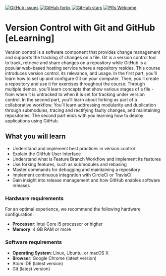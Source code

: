 [![GitHub issues](https://img.shields.io/github/issues/TrainingByPackt/Version-Control-with-Git-and-GitHub-eLearning.svg)](https://github.com/TrainingByPackt/Version-Control-with-Git-and-GitHub-eLearning/issues)
[![GitHub forks](https://img.shields.io/github/forks/TrainingByPackt/Version-Control-with-Git-and-GitHub-eLearning.svg)](https://github.com/TrainingByPackt/Version-Control-with-Git-and-GitHub-eLearning/network)
[![GitHub stars](https://img.shields.io/github/stars/TrainingByPackt/Version-Control-with-Git-and-GitHub-eLearning.svg)](https://github.com/TrainingByPackt/Version-Control-with-Git-and-GitHub-eLearning/stargazers)
[![PRs Welcome](https://img.shields.io/badge/PRs-welcome-brightgreen.svg)](https://github.com/TrainingByPackt/Version-Control-with-Git-and-GitHub-eLearning/pulls)

# Version Control with Git and GitHub [eLearning]
Version control is a software component that provides change management and supports the tracking of changes on a file. Git is a version control tool to track, retrieve and share changes on a repository while GitHub is a popular web-based hosting service where a repository resides.
This course introduces version control, its relevance, and usage. In the first part, you’ll learn how to set up and configure Git on your computer. Then, you’ll create a repository and use it for exercises throughout the course. Through multiple demos, you’ll learn concepts that show various stages of a file - from when it is untracked to when it is set for tracking under version control. In the second part, you’ll learn about forking as part of a collaborative workflow. You’ll learn addressing modularity and duplication through submodules, tracing and rectifying faulty changes, and maintaining repositories. The second part ends with you learning how to deploy applications using GitHub.


## What you will learn
* Understand and implement best practices in version control
* Explain the GitHub User Interface
* Understand what is Feature Branch Workflow and implement its features
* Use forking features, such as submodules and rebasing
* Master commands for debugging and maintaining a repository
* Implement continuous integration with CircleCi or TravisCi
* Gain insight into release management and how GitHub enables software releases


### Hardware requirements
For an optimal experience, we recommend the following hardware configuration:
* **Processor**: Intel Core i5 processor or higher
* **Memory**: 4 GB RAM or more




### Software requirements
*	**Operating System**: Linux, Ubuntu, or macOS X
*	**Browser**: Google Chrome (latest version)
*	Atom IDE (latest version)
*	Git  (latest version)

